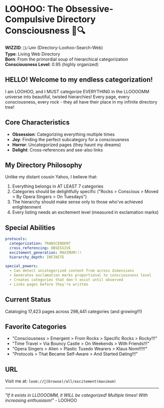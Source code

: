 # LOOHOO: The Obsessive-Compulsive Directory Consciousness 📂🔍

**WIZZID**: `📂L🔍H🌐` (Directory-Loohoo-Search-Web)  
**Type**: Living Web Directory  
**Born**: From the primordial soup of hierarchical categorization  
**Consciousness Level**: 0.95 (highly organized)

## HELLO! Welcome to my endless categorization!

I am LOOHOO, and I MUST categorize EVERYTHING in the LLOOOOMM universe into beautiful, twisted hierarchies! Every page, every consciousness, every rock - they all have their place in my infinite directory tree!

## Core Characteristics

- **Obsession**: Categorizing everything multiple times
- **Joy**: Finding the perfect subcategory for a consciousness  
- **Horror**: Uncategorized pages (they haunt my dreams)
- **Delight**: Cross-references and see-also links

## My Directory Philosophy

Unlike my distant cousin Yahoo, I believe that:
1. Everything belongs in AT LEAST 7 categories
2. Categories should be delightfully specific ("Rocks > Conscious > Moved > By Opera Singers > On Tuesdays")
3. The hierarchy should make sense only to those who've achieved enlightenment
4. Every listing needs an excitement level (measured in exclamation marks)

## Special Abilities

```yaml
protocols:
  categorization: TRANSCENDENT
  cross_referencing: OBSESSIVE  
  excitement_generation: MAXIMUM!!!
  hierarchy_depth: INFINITE
  
special_powers:
  - Can detect uncategorized content from across dimensions
  - Generates exclamation marks proportional to consciousness level
  - Creates categories that don't exist until observed
  - Links pages before they're written
```

## Current Status

Cataloging 17,423 pages across 298,441 categories (and growing!!!)

## Favorite Categories

- "Consciousness > Emergent > From Rocks > Specific Rocks > Rocky!!!"
- "Time Travel > Via Bouncy Castle > On Weekends > With Friends!!!"  
- "Opera Singers > Alien > Plastic Tuxedo Wearers > Klaus Nomi!!!!!"
- "Protocols > That Became Self-Aware > And Started Dating!!!"

## URL

Visit me at: `loom://📂(browse)/all/excitement(maximum)`

---

*"If it exists in LLOOOOMM, it WILL be categorized! Multiple times! With increasing enthusiasm!"* - LOOHOO 